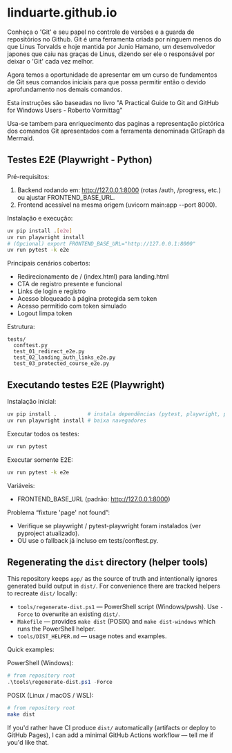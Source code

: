 # linduarte.github.io
Conheça o 'Git' e seu papel no controle de versões e a guarda de repositórios no Github.
Git é uma ferramenta criada por ninguem menos do que Linus Torvalds e hoje mantida por Junio Hamano, um desenvolvedor japones que caiu nas graças de Linus, dizendo ser ele o responsável por deixar o 'Git' cada vez melhor.

Agora temos a oportunidade de apresentar em um curso de fundamentos de Git seus comandos iniciais para que possa permitir então o devido aprofundamento nos demais comandos.

Esta instruções são baseadas no livro "A Practical Guide to Git and GitHub for Windows Users - Roberto Vormittag"

Usa-se tambem para enriquecimento das paginas a representação pictórica dos comandos Git apresentados com a ferramenta denominada GitGraph da Mermaid.

## Testes E2E (Playwright - Python)

Pré-requisitos:
1. Backend rodando em: http://127.0.0.1:8000 (rotas /auth, /progress, etc.) ou ajustar FRONTEND_BASE_URL.
2. Frontend acessível na mesma origem (uvicorn main:app --port 8000).

Instalação e execução:
```bash
uv pip install .[e2e]
uv run playwright install
# (Opcional) export FRONTEND_BASE_URL="http://127.0.0.1:8000"
uv run pytest -k e2e
```

Principais cenários cobertos:
- Redirecionamento de / (index.html) para landing.html
- CTA de registro presente e funcional
- Links de login e registro
- Acesso bloqueado à página protegida sem token
- Acesso permitido com token simulado
- Logout limpa token

Estrutura:
```
tests/
  conftest.py
  test_01_redirect_e2e.py
  test_02_landing_auth_links_e2e.py
  test_03_protected_course_e2e.py
```

## Executando testes E2E (Playwright)

Instalação inicial:
```bash
uv pip install .          # instala dependências (pytest, playwright, plugin)
uv run playwright install # baixa navegadores
```

Executar todos os testes:
```bash
uv run pytest
```

Executar somente E2E:
```bash
uv run pytest -k e2e
```

Variáveis:
- FRONTEND_BASE_URL (padrão: http://127.0.0.1:8000)

Problema “fixture 'page' not found”:
- Verifique se playwright / pytest-playwright foram instalados (ver pyproject atualizado).
- OU use o fallback já incluso em tests/conftest.py.
<!-- audit test:  -->

## Regenerating the `dist` directory (helper tools)

This repository keeps `app/` as the source of truth and intentionally ignores generated build output in `dist/`.
For convenience there are tracked helpers to recreate `dist/` locally:

- `tools/regenerate-dist.ps1` — PowerShell script (Windows/pwsh). Use `-Force` to overwrite an existing `dist/`.
- `Makefile` — provides `make dist` (POSIX) and `make dist-windows` which runs the PowerShell helper.
- `tools/DIST_HELPER.md` — usage notes and examples.

Quick examples:

PowerShell (Windows):

```powershell
# from repository root
.\tools\regenerate-dist.ps1 -Force
```

POSIX (Linux / macOS / WSL):

```bash
# from repository root
make dist
```

If you'd rather have CI produce `dist/` automatically (artifacts or deploy to GitHub Pages), I can add a minimal GitHub Actions workflow — tell me if you'd like that.
